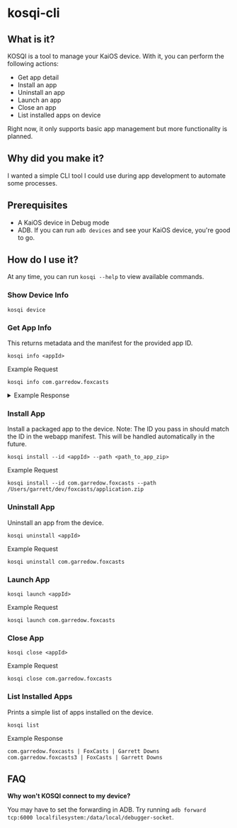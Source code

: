 # kosqi-cli

## What is it?

KOSQI is a tool to manage your KaiOS device. With it, you can perform the following actions:

- Get app detail
- Install an app
- Uninstall an app
- Launch an app
- Close an app
- List installed apps on device

Right now, it only supports basic app management but more functionality is planned.

## Why did you make it?

I wanted a simple CLI tool I could use during app development to automate some processes.

## Prerequisites

- A KaiOS device in Debug mode
- ADB. If you can run `adb devices` and see your KaiOS device, you're good to go.

## How do I use it?

At any time, you can run `kosqi --help` to view available commands.

### **Show Device Info**

```
kosqi device
```

### **Get App Info**

This returns metadata and the manifest for the provided app ID.

```
kosqi info <appId>
```

Example Request

```
kosqi info com.garredow.foxcasts
```

<details><summary>Example Response</summary>

```json
{
  "origin": "app://com.garredow.foxcasts",
  "installOrigin": "app://com.garredow.foxcasts",
  "manifestURL": "app://com.garredow.foxcasts/manifest.webapp",
  "appStatus": 2,
  "receipts": [],
  "kind": "packaged",
  "installTime": 1554065377926,
  "installState": "installed",
  "removable": true,
  "id": "com.garredow.foxcasts",
  "basePath": "/data/local/webapps",
  "localId": 1060,
  "sideloaded": true,
  "enabled": true,
  "blockedStatus": 0,
  "name": "FoxCasts",
  "csp": "",
  "role": "",
  "redirects": null,
  "widgetPages": [],
  "installerAppId": 0,
  "installerIsBrowser": false,
  "storeId": "",
  "storeVersion": 0,
  "downloading": false,
  "readyToApplyDownload": false,
  "additionalLanguages": {},
  "manifest": {
    "name": "FoxCasts",
    "description": "A fully-featured podcast app for your FirefoxOS device.",
    "version": "1.4.1",
    "launch_path": "/index.html",
    "icons": {
      "24": "/assets/icon-24.png",
      "32": "/assets/icon-32.png",
      "48": "/assets/icon-48.png",
      "64": "/assets/icon-64.png",
      "128": "/assets/icon-128.png",
      "256": "/assets/icon-256.png"
    },
    "developer": {
      "name": "Garrett Downs",
      "url": "http://www.foxcasts.com"
    },
    "installs_allowed_from": ["https://marketplace.firefox.com"],
    "type": "privileged",
    "permissions": {
      "audio-channel-content": {
        "description": "Required to play audio in the background."
      },
      "systemXHR": {
        "description": "Required to download podcasts and perform other vital functions."
      },
      "desktop-notification": {
        "description": "Required to display episode information and playback controls in the notification panel."
      },
      "device-storage:music": {
        "access": "readwrite",
        "description": "Required to read and write podcasts episodes."
      },
      "device-storage:videos": {
        "access": "readwrite",
        "description": "Required to read and write podcasts episodes."
      },
      "device-storage:sdcard": {
        "access": "readwrite",
        "description": "Required to read and write podcasts episodes to external storage."
      }
    },
    "default_locale": "en"
  }
}
```

</details>

### **Install App**

Install a packaged app to the device. Note: The ID you pass in should match the ID in the webapp manifest. This will be handled automatically in the future.

```
kosqi install --id <appId> --path <path_to_app_zip>
```

Example Request

```
kosqi install --id com.garredow.foxcasts --path /Users/garrett/dev/foxcasts/application.zip
```

### **Uninstall App**

Uninstall an app from the device.

```
kosqi uninstall <appId>
```

Example Request

```
kosqi uninstall com.garredow.foxcasts
```

### **Launch App**

```
kosqi launch <appId>
```

Example Request

```
kosqi launch com.garredow.foxcasts
```

### **Close App**

```
kosqi close <appId>
```

Example Request

```
kosqi close com.garredow.foxcasts
```

### **List Installed Apps**

Prints a simple list of apps installed on the device.

```
kosqi list
```

Example Response

```
com.garredow.foxcasts | FoxCasts | Garrett Downs
com.garredow.foxcasts3 | FoxCasts | Garrett Downs
```

## FAQ

**Why won't KOSQI connect to my device?**

You may have to set the forwarding in ADB. Try running `adb forward tcp:6000 localfilesystem:/data/local/debugger-socket`.

